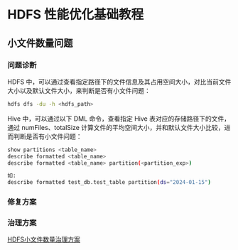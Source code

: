 # HDFS 性能优化基础教程


## 小文件数量问题


### 问题诊断


HDFS 中，可以通过查看指定路径下的文件信息及其占用空间大小，对比当前文件大小以及默认文件大小，来判断是否有小文件问题：
```bash
hdfs dfs -du -h <hdfs_path>
```

Hive 中，可以通过以下 DML 命令，查看指定 Hive 表对应的存储路径下的文件，通过 numFiles、totalSize 计算文件的平均空间大小，并和默认文件大小比较，进而判断是否有小文件问题：
```bash
show partitions <table_name>
describe formatted <table_name>
describe formatted <table_name> partition(<partition_exp>)

如:
describe formatted test_db.test_table partition(ds="2024-01-15")
```


### 修复方案




### 治理方案

[HDFS小文件数量治理方案](work/component/Big-Data/Apache-Hadoop/Operation/HDFS小文件数量治理方案.md)